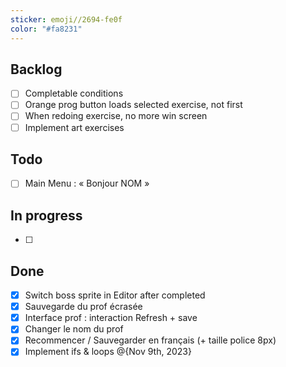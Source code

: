 ```yaml
---
sticker: emoji//2694-fe0f
color: "#fa8231"
---
```

## Backlog
- [ ] Completable conditions
- [ ] Orange prog button loads selected exercise, not first
- [ ] When redoing exercise, no more win screen
- [ ] Implement art exercises
## Todo
- [ ] Main Menu : « Bonjour NOM »
## In progress
- [ ] 
## **Done**
- [x] Switch boss sprite in Editor after completed
- [x] Sauvegarde du prof écrasée
- [x] Interface prof : interaction Refresh + save
- [x] Changer le nom du prof
- [x] Recommencer / Sauvegarder en français (+ taille police 8px)
- [x] Implement ifs & loops @{Nov 9th, 2023}